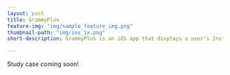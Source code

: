 ```yaml
---
layout: post
title: GrammyPlus
feature-img: "img/sample_feature_img.png"
thumbnail-path: "img/ios_1x.png"
short-description: GrammyPlus is an iOS app that displays a user's Instagram feed.

---
```

Study case coming soon!
